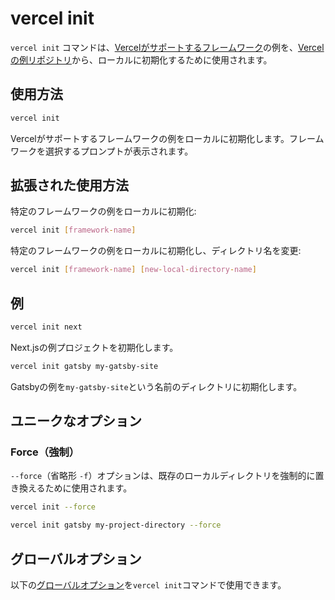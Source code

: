 # vercel init

`vercel init` コマンドは、[Vercelがサポートするフレームワーク](/docs/frameworks)の例を、[Vercelの例リポジトリ](https://github.com/vercel/vercel/tree/main/examples)から、ローカルに初期化するために使用されます。

## 使用方法

```bash
vercel init
```

Vercelがサポートするフレームワークの例をローカルに初期化します。フレームワークを選択するプロンプトが表示されます。

## 拡張された使用方法

特定のフレームワークの例をローカルに初期化:

```bash
vercel init [framework-name]
```

特定のフレームワークの例をローカルに初期化し、ディレクトリ名を変更:

```bash
vercel init [framework-name] [new-local-directory-name]
```

## 例

```bash
vercel init next
```

Next.jsの例プロジェクトを初期化します。

```bash
vercel init gatsby my-gatsby-site
```

Gatsbyの例を`my-gatsby-site`という名前のディレクトリに初期化します。

## ユニークなオプション

### Force（強制）

`--force`（省略形 `-f`）オプションは、既存のローカルディレクトリを強制的に置き換えるために使用されます。

```bash
vercel init --force
```

```bash
vercel init gatsby my-project-directory --force
```

## グローバルオプション

以下の[グローバルオプション](/docs/cli/global-options)を`vercel init`コマンドで使用できます。
